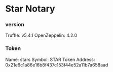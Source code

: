 # Star Notary

### version

Truffle: v5.4.1
OpenZeppelin: 4.2.0

### Token

Name: stars
Symbol: STAR
Token Address: 0x21e6c1a86e16b8f437c153f44e52a11b7a658aad
